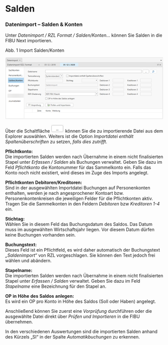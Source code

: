 # Salden

### Datenimport – Salden \& Konten


Unter *Datenimport / RZL Format / Salden/Konten…* können Sie Salden in die FIBU Next importieren.

Abb. 1 Import Salden/Konten

![Image](<img/NeuesElement175.png>)


Über die Schaltfläche ![Image](<img/NeuesElement174.png>) können Sie die zu importierende Datei aus dem Explorer auswählen. Weiters ist die Option *Importdatei enthält Spaltenüberschriften* zu setzen, *falls dies zutrifft*.

**Pflichtkonto:**\
Die importierten Salden werden nach Übernahme in einem nicht finalisierten Stapel unter *Erfassen / Salden* als Buchungen verwaltet. Geben Sie dazu im Feld *Pflichtkonto* die Kontonummer für das Sammelkonto ein. Falls das Konto noch nicht existiert, wird dieses im Zuge des Imports angelegt.

**Pflichtkonten** **Debitoren/Kreditoren:**\
Sind in der ausgewählten Importdatei Buchungen auf Personenkonten enthalten, werden je nach angesprochener Kontoart bzw. Personenkontenkreisen die jeweiligen Felder für die Pflichtkonten aktiv. Tragen Sie die Sammelkonten in den Feldern *Debitoren* bzw *Kreditoren 1-4* ein.

**Stichtag:**\
Wählen Sie in diesem Feld das Buchungsdatum des Saldos. Das Datum muss im ausgewählten Wirtschaftsjahr liegen. Vor diesem Datum dürfen keine Buchungen vorhanden sein.

**Buchungstext:**\
Dieses Feld ist ein Pflichtfeld, es wird daher automatisch der Buchungstext *„Saldenimport*“ von RZL vorgeschlagen. Sie können den Text jedoch frei wählen und abändern.

**Stapelname:**\
Die importierten Salden werden nach Übernahme in einem nicht finalisierten Stapel unter *Erfassen / Salden* verwaltet. Geben Sie dazu im Feld *Stapelname* eine Bezeichnung für den Stapel an.

**OP** **in** **Höhe** **des** **Saldos** **anlegen:**\
Es wird ein OP pro Konto in Höhe des Saldos (Soll oder Haben) angelegt.

Anschließend können Sie zuerst eine *Vorprüfung* durchführen oder die ausgewählte Datei direkt über *Prüfen und Importieren* in die FIBU übernehmen.

In den verschiedenen Auswertungen sind die importierten Salden anhand des Kürzels „SI“ in der Spalte *Automatikbuchungen* zu erkennen.

